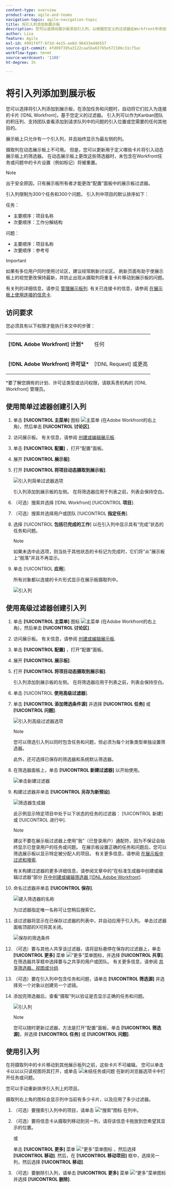 ```yaml
---
content-type: overview
product-area: agile-and-teams
navigation-topic: agile-navigation-topic
title: 将引入列添加到展示板
description: 您可以选择向展示板添加引入列，以根据您定义的过滤器在Workfront中添加任务和问题时，自动将任务和问题提取为已连接的卡片。
author: Lisa
feature: Agile
exl-id: 4991f4f7-6f3d-4e15-ae8d-96433ed46557
source-git-commit: 4fd097395a3122caa5ba63765e572186c31c75ac
workflow-type: tm+mt
source-wordcount: '1108'
ht-degree: 3%

---
```


# 将引入列添加到展示板

您可以选择将引入列添加到展示板，在添加任务和问题时，自动将它们拉入为连接的卡片 [!DNL Workfront]，基于您定义的过滤器。 引入列可以作为Kanban团队的积压列、支持团队查看添加到请求队列中的问题的引入位置或您需要的任何其他目的。

展示板上只允许有一个引入列，并且始终显示为最左侧的列。

摄取列在动态展示板上不可用。 但是，您可以更新用于定义哪些卡片将引入动态展示板上的筛选器。 在动态展示板上更改这些筛选器时，未包含在Workfront任务或问题中的卡片设置（例如标记）将被重置。

>[!NOTE]
>
>出于安全原因，只有展示板所有者才能更改“配置”面板中的展示板过滤器。

引入列限制为300个任务和300个问题。 引入列中项目的默认排序如下：

任务：

* 主要顺序：项目名称
* 次要顺序：工作分解结构

问题：

* 主要顺序：项目名称
* 次要顺序：参考号

>[!IMPORTANT]
>
>如果有多位用户同时使用讨论区，建议经常刷新讨论区。 刷新页面有助于使展示板上的视觉更改保持最新，并防止出现从摄取列将重复卡片移动到展示板的问题。

有关列的详细信息，请参见 [管理展示板列](/help/quicksilver/agile/get-started-with-boards/manage-board-columns.md). 有关已连接卡的信息，请参阅 [在展示板上使用连接的信息卡](/help/quicksilver/agile/get-started-with-boards/connected-cards.md).

## 访问要求

您必须具有以下权限才能执行本文中的步骤：

<table style="table-layout:auto"> 
 <col> 
 </col> 
 <col> 
 </col> 
 <tbody> 
  <tr> 
   <td role="rowheader"><strong>[!DNL Adobe Workfront] 计划*</strong></td> 
   <td> <p>任何</p> </td> 
  </tr> 
  <tr> 
   <td role="rowheader"><strong>[!DNL Adobe Workfront] 许可证*</strong></td> 
   <td> <p>[!DNL Request] 或更高</p> </td> 
  </tr> 
 </tbody> 
</table>

&#42;要了解您拥有的计划、许可证类型或访问权限，请联系贵机构的 [!DNL Workfront] 管理员。

## 使用简单过滤器创建引入列

1. 单击 **[!UICONTROL 主菜单]** 图标 ![主菜单](assets/main-menu-icon.png) (在Adobe Workfront的右上角)，然后单击 **[!UICONTROL 讨论区]**.
1. 访问展示板。 有关信息，请参阅 [创建或编辑展示板](../../agile/get-started-with-boards/create-edit-board.md).
1. 单击 **[!UICONTROL 配置]** ，打开“配置”面板。
1. 展开 **[!UICONTROL 展示板]**.
1. 打开 **[!UICONTROL 将项目动态摄取到展示板]**.

   ![引入列简单过滤器选项](assets/intake-column-simple-filters.png)

   引入列添加到展示板的左侧。 在将筛选器应用于列表之前，列表会保持空白。

1. （可选）搜索并选择 [!DNL Workfront] [!UICONTROL **项目**].
1. （可选）搜索并选择用户或团队 [!UICONTROL **指定任务**].
1. 选择 [!UICONTROL **包括已完成的工作**] 以在引入列中显示具有“完成”状态的任务和问题。

   >[!NOTE]
   >
   >如果未选中此选项，则当处于其他状态的卡标记为完成时，它们将“从”展示板上“脱落”并且不再显示。

1. 单击 [!UICONTROL **应用**].

   所有对象都以连接的卡片形式显示在展示板摄取列中。

   ![引入列](assets/intake-column-added3.png)

## 使用高级过滤器创建引入列

1. 单击 **[!UICONTROL 主菜单]** 图标 ![主菜单](assets/main-menu-icon.png) (在Adobe Workfront的右上角)，然后单击 **[!UICONTROL 讨论区]**.
1. 访问展示板。 有关信息，请参阅 [创建或编辑展示板](../../agile/get-started-with-boards/create-edit-board.md).
1. 单击 **[!UICONTROL 配置]** ，打开“配置”面板。
1. 展开 **[!UICONTROL 展示板]**.
1. 打开 **[!UICONTROL 将项目动态摄取到展示板]**.

   引入列添加到展示板的左侧。 在将筛选器应用于列表之前，列表会保持空白。

1. 单击 [!UICONTROL **使用高级过滤器**].
1. 单击 **[!UICONTROL 添加筛选条件源]** 并选择 **[!UICONTROL 任务]** 或 **[!UICONTROL 问题]**.

   ![引入列高级过滤器选项](assets/intake-column-advanced-filters1.png)

   >[!NOTE]
   >
   >您可以筛选引入列以同时包含任务和问题，但必须为每个对象类型单独设置筛选器。
   >
   >此外，还可选择已保存的筛选器和系统默认筛选器。

1. 在筛选器面板上，单击 **[!UICONTROL 新建过滤器]** 以开始使用。

   ![单击新建过滤器](assets/intake-filter-dialog5.png)

1. 构建过滤器并单击 **[!UICONTROL 另存为新预设]**.

   ![筛选器生成器](assets/intake-filter-dialog6.png)

   此示例显示特定项目中处于以下状态的任务的过滤器： [!UICONTROL 新建] 或 [!UICONTROL 进行中].

   >[!NOTE]
   >
   >建议不要在展示板过滤器上使用“我”（已登录用户）通配符，因为不保证会始终显示已登录用户的任务或问题。 在展示板设置正确的任务和问题后，您可以筛选展示板以显示特定被分配人的项目。 有关更多信息，请参阅 [在展示板中过滤和搜索](/help/quicksilver/agile/get-started-with-boards/filter-search-in-board.md).

   有关构建过滤器的更多详细信息，请参阅文章中的“在标准生成器中创建或编辑过滤器”部分 [在中创建或编辑筛选器 [!DNL Adobe Workfront]](/help/quicksilver/reports-and-dashboards/reports/reporting-elements/create-filters.md).

1. 命名过滤器并单击 **[!UICONTROL 保存]**.

   ![键入筛选器的名称](assets/intake-filter-dialog7.png)

   为过滤器指定唯一名称可让您稍后搜索它。

1. 该过滤器将显示在已保存过滤器的列表中，并自动应用于引入列。 单击过滤器面板顶部的X可将其关闭。

   ![保存的筛选条件](assets/intake-filter-dialog8.png)

1. （可选）要与其他人共享该过滤器，请将鼠标悬停在保存的过滤器上，单击 **[!UICONTROL 更多]** 菜单 ![“更多”菜单图标](assets/more-icon-spectrum.png)，并选择 **[!UICONTROL 共享]**. 在筛选器共享框中选择要与之共享的用户或团队。 有关更多信息，请参阅 [共享筛选器、视图或分组](/help/quicksilver/reports-and-dashboards/reports/reporting-elements/share-filter-view-grouping.md).
1. （可选）要在引入列中包含任务和问题，请单击 **[!UICONTROL 筛选源]** 并选择另一个对象以创建另一个滤镜。
1. 添加完筛选器后，查看“摄取”列以验证是否显示正确的任务和问题。

   ![引入列](assets/intake-column-added3.png)

   >[!NOTE]
   >
   >您可以随时更新过滤器，方法是打开“配置”面板，单击 **[!UICONTROL 筛选源]**，并选择 **[!UICONTROL 任务]** 或 **[!UICONTROL 问题]**.

## 使用引入列

在将摄取列中的卡片移动到其他展示板列之前，这些卡片不可编辑。 您可以单击卡以以以只读视图将其打开，或单击 ![未结任务或问题](assets/boards-launch-icon.png) 在新的浏览器选项卡中打开任务或问题。

您可以手动重新排序引入列上的项目。

摄取列右上角的图标会显示列中当前有多少卡片，以及应用了多少过滤器。

1. （可选）要搜索引入列中的项目，请单击 ![“搜索”图标](assets/search-icon.png) 在列中。
1. （可选）要将信息卡从摄取列移动到另一列，请将该信息卡拖放到您希望其显示的位置。

   或

   单击 **[!UICONTROL 更多]** 菜单 ![“更多”菜单图标](assets/more-icon-spectrum.png) ，然后选择 **[!UICONTROL 移动]**. 然后，在 **[!UICONTROL 移动项目]** 框中，选择另一列，然后选择 **[!UICONTROL 移动]**.

1. （可选）要删除引入列，请单击 **[!UICONTROL 更多]** 菜单 ![“更多”菜单图标](assets/more-icon-spectrum.png) 并选择 **[!UICONTROL 删除]**.

